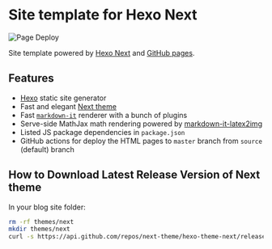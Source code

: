 # Site template for Hexo Next

![Page Deploy](https://img.shields.io/github/workflow/status/sosiristseng/site-hexo-next/Page%20Deploy/source?style=flat-square)

Site template powered by [Hexo Next](https://theme-next.js.org/) and [GitHub pages](https://pages.github.com/).

## Features
- [Hexo](https://hexo.io/zh-tw/) static site generator
- Fast and elegant [Next theme](https://theme-next.js.org/)
- Fast [`markdown-it`](https://github.com/hexojs/hexo-renderer-markdown-it) renderer with a bunch of plugins
- Serve-side MathJax math rendering powered by [markdown-it-latex2img](https://github.com/MakerGYT/markdown-it-latex2img)
- Listed JS package dependencies in `package.json`
- GitHub actions for deploy the HTML pages to `master` branch from `source` (default) branch

## How to Download Latest Release Version of Next theme

In your blog site folder:

```bash
rm -rf themes/next
mkdir themes/next
curl -s https://api.github.com/repos/next-theme/hexo-theme-next/releases/latest | grep tarball_url | cut -d '"' -f 4 | wget -i - -O- | tar -zx -C themes/next --strip-components=1
```
